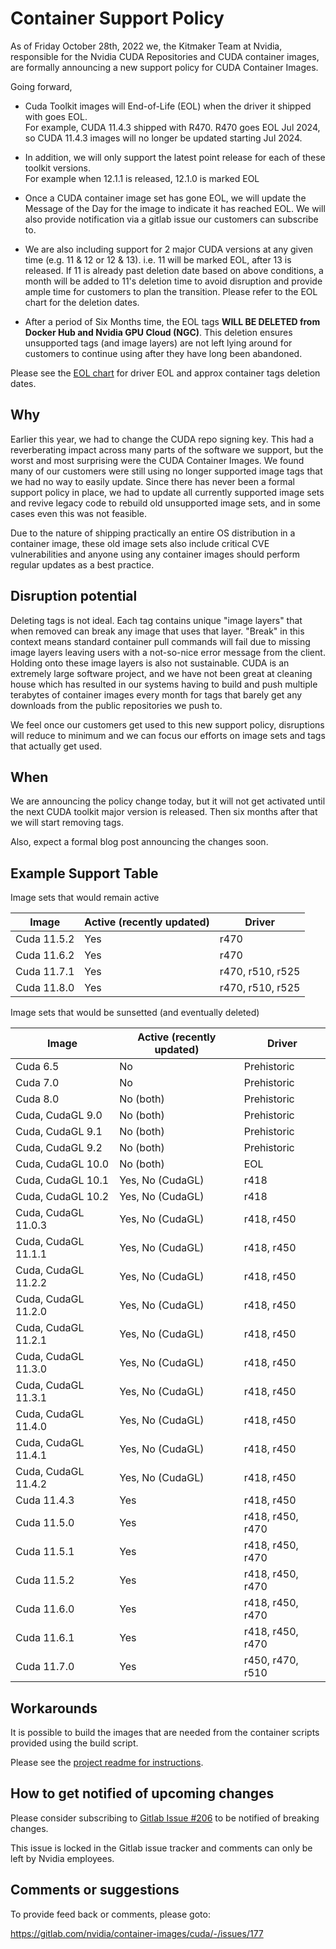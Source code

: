# Container Support Policy

As of Friday October 28th, 2022 we, the Kitmaker Team at Nvidia, responsible for the Nvidia CUDA Repositories and CUDA container images, are formally announcing a new support policy for CUDA Container Images.

Going forward,  
 - Cuda Toolkit images will End-of-Life (EOL) when the driver it shipped with goes EOL.  
    For example, CUDA 11.4.3 shipped with R470. R470 goes EOL Jul 2024, so CUDA 11.4.3 images will no longer be updated starting Jul 2024.  
 - In addition, we will only support the latest point release for each of these toolkit versions.  
    For example when 12.1.1 is released, 12.1.0 is marked EOL  
 - Once a CUDA container image set has gone EOL, we will update the Message of the Day for the image to indicate it has reached EOL. We will also provide notification via a gitlab issue our customers can subscribe to.
  - We are also including support for 2 major CUDA versions at any given time (e.g. 11 & 12 or 12 & 13). i.e. 11 will be marked EOL, after 13 is released. If 11 is already past deletion date based on above conditions, a month will be added to 11's deletion time to avoid disruption and provide ample time for customers to plan the transition. Please refer to the EOL chart for the deletion dates.

 - After a period of Six Months time, the EOL tags **WILL BE DELETED from Docker Hub and Nvidia GPU Cloud (NGC)**. This deletion ensures unsupported tags (and image layers) are not left lying around for customers to continue using after they have long been abandoned.

Please see the [EOL chart](container_tags.pdf) for driver EOL and approx container tags deletion dates.

## Why

Earlier this year, we had to change the CUDA repo signing key. This had a reverberating impact across many parts of the software we support, but the worst and most surprising were the CUDA Container Images. We found many of our customers were still using no longer supported image tags that we had no way to easily update. Since there has never been a formal support policy in place, we had to update all currently supported image sets and revive legacy code to rebuild old unsupported image sets, and in some cases even this was not feasible.

Due to the nature of shipping practically an entire OS distribution in a container image, these old image sets also include critical CVE vulnerabilities and anyone using any container images should perform regular updates as a best practice.

## Disruption potential

Deleting tags is not ideal. Each tag contains unique "image layers" that when removed can break any image that uses that layer. "Break" in this context means standard container pull commands will fail due to missing image layers leaving users with a not-so-nice error message from the client. Holding onto these image layers is also not sustainable. CUDA is an extremely large software project, and we have not been great at cleaning house which has resulted in our systems having to build and push multiple terabytes of container images every month for tags that barely get any downloads from the public repositories we push to.

We feel once our customers get used to this new support policy, disruptions will reduce to minimum and we can focus our efforts on image sets and tags that actually get used.

## When

We are announcing the policy change today, but it will not get activated until the next CUDA toolkit major version is released. Then six months after that we will start removing tags.

Also, expect a formal blog post announcing the changes soon.

## Example Support Table

Image sets that would remain active

| Image       | Active (recently updated) | Driver            |
|-------------|---------------------------|-------------------|
| Cuda 11.5.2 | Yes                       | r470              |
| Cuda 11.6.2 | Yes                       | r470              |
| Cuda 11.7.1 | Yes                       | r470, r510, r525  |
| Cuda 11.8.0 | Yes                       | r470, r510, r525  |

Image sets that would be sunsetted (and eventually deleted)

| Image               | Active (recently updated) | Driver           |
|---------------------|---------------------------|------------------|
| Cuda 6.5            | No                        | Prehistoric      |
| Cuda 7.0            | No                        | Prehistoric      |
| Cuda 8.0            | No (both)                 | Prehistoric      |
| Cuda, CudaGL 9.0    | No (both)                 | Prehistoric      |
| Cuda, CudaGL 9.1    | No (both)                 | Prehistoric      |
| Cuda, CudaGL 9.2    | No (both)                 | Prehistoric      |
| Cuda, CudaGL 10.0   | No (both)                 | EOL              |
| Cuda, CudaGL 10.1   | Yes, No (CudaGL)          | r418             |
| Cuda, CudaGL 10.2   | Yes, No (CudaGL)          | r418             |
| Cuda, CudaGL 11.0.3 | Yes, No (CudaGL)          | r418, r450       |
| Cuda, CudaGL 11.1.1 | Yes, No (CudaGL)          | r418, r450       |
| Cuda, CudaGL 11.2.2 | Yes, No (CudaGL)          | r418, r450       |
| Cuda, CudaGL 11.2.0 | Yes, No (CudaGL)          | r418, r450       |
| Cuda, CudaGL 11.2.1 | Yes, No (CudaGL)          | r418, r450       |
| Cuda, CudaGL 11.3.0 | Yes, No (CudaGL)          | r418, r450       |
| Cuda, CudaGL 11.3.1 | Yes, No (CudaGL)          | r418, r450       |
| Cuda, CudaGL 11.4.0 | Yes, No (CudaGL)          | r418, r450       |
| Cuda, CudaGL 11.4.1 | Yes, No (CudaGL)          | r418, r450       |
| Cuda, CudaGL 11.4.2 | Yes, No (CudaGL)          | r418, r450       |
| Cuda 11.4.3         | Yes                       | r418, r450       |
| Cuda 11.5.0         | Yes                       | r418, r450, r470 |
| Cuda 11.5.1         | Yes                       | r418, r450, r470 |
| Cuda 11.5.2         | Yes                       | r418, r450, r470 |
| Cuda 11.6.0         | Yes                       | r418, r450, r470 |
| Cuda 11.6.1         | Yes                       | r418, r450, r470 |
| Cuda 11.7.0         | Yes                       | r450, r470, r510 |

## Workarounds

It is possible to build the images that are needed from the container scripts provided using the build script.

Please see the [project readme for instructions](https://gitlab.com/nvidia/container-images/cuda#building-from-source).

## How to get notified of upcoming changes

Please consider subscribing to [Gitlab Issue #206](https://gitlab.com/nvidia/container-images/cuda/-/issues/206) to be notified of breaking changes.

This issue is locked in the Gitlab issue tracker and comments can only be left by Nvidia employees.

## Comments or suggestions

To provide feed back or comments, please goto:

https://gitlab.com/nvidia/container-images/cuda/-/issues/177

